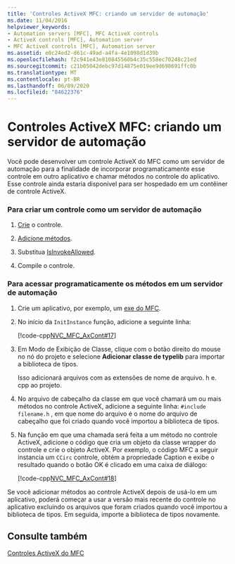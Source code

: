 ```yaml
---
title: 'Controles ActiveX MFC: criando um servidor de automação'
ms.date: 11/04/2016
helpviewer_keywords:
- Automation servers [MFC], MFC ActiveX controls
- ActiveX controls [MFC], Automation server
- MFC ActiveX controls [MFC], Automation server
ms.assetid: e0c24ed2-d61c-49ad-a4fa-4e1098d1d39b
ms.openlocfilehash: f2c941e43e810845560b4c35c558ec70248c21ed
ms.sourcegitcommit: c21b05042debc97d14875e019ee9d698691ffc0b
ms.translationtype: MT
ms.contentlocale: pt-BR
ms.lasthandoff: 06/09/2020
ms.locfileid: "84622376"
---
```

# <a name="mfc-activex-controls-creating-an-automation-server"></a>Controles ActiveX MFC: criando um servidor de automação

Você pode desenvolver um controle ActiveX do MFC como um servidor de automação para a finalidade de incorporar programaticamente esse controle em outro aplicativo e chamar métodos no controle do aplicativo. Esse controle ainda estaria disponível para ser hospedado em um contêiner de controle ActiveX.

### <a name="to-create-a-control-as-an-automation-server"></a>Para criar um controle como um servidor de automação

1. [Crie](reference/mfc-activex-control-wizard.md) o controle.

1. [Adicione métodos](mfc-activex-controls-methods.md).

1. Substitua [IsInvokeAllowed](reference/colecontrol-class.md#isinvokeallowed).

1. Compile o controle.

### <a name="to-programmatically-access-the-methods-in-an-automation-server"></a>Para acessar programaticamente os métodos em um servidor de automação

1. Crie um aplicativo, por exemplo, um [exe do MFC](reference/mfc-application-wizard.md).

1. No início da `InitInstance` função, adicione a seguinte linha:

   [!code-cpp[NVC_MFC_AxCont#17](codesnippet/cpp/mfc-activex-controls-creating-an-automation-server_1.cpp)]

1. Em Modo de Exibição de Classe, clique com o botão direito do mouse no nó do projeto e selecione **Adicionar classe de typelib** para importar a biblioteca de tipos.

   Isso adicionará arquivos com as extensões de nome de arquivo. h e. cpp ao projeto.

1. No arquivo de cabeçalho da classe em que você chamará um ou mais métodos no controle ActiveX, adicione a seguinte linha: `#include filename.h` , em que nome do arquivo é o nome do arquivo de cabeçalho que foi criado quando você importou a biblioteca de tipos.

1. Na função em que uma chamada será feita a um método no controle ActiveX, adicione o código que cria um objeto da classe wrapper do controle e crie o objeto ActiveX. Por exemplo, o código MFC a seguir instancia um `CCirc` controle, obtém a propriedade Caption e exibe o resultado quando o botão OK é clicado em uma caixa de diálogo:

   [!code-cpp[NVC_MFC_AxCont#18](codesnippet/cpp/mfc-activex-controls-creating-an-automation-server_2.cpp)]

Se você adicionar métodos ao controle ActiveX depois de usá-lo em um aplicativo, poderá começar a usar a versão mais recente do controle no aplicativo excluindo os arquivos que foram criados quando você importou a biblioteca de tipos. Em seguida, importe a biblioteca de tipos novamente.

## <a name="see-also"></a>Consulte também

[Controles ActiveX do MFC](mfc-activex-controls.md)
